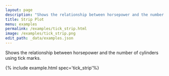 ```yaml
---
layout: page
description: "Shows the relationship between horsepower and the number of cylinders using tick marks."
title: Strip Plot
menu: examples
permalink: /examples/tick_strip.html
image: /examples/tick_strip.png
edit_path: _data/examples.json
---
```


Shows the relationship between horsepower and the number of cylinders using tick marks.

{% include example.html spec='tick_strip'%}
